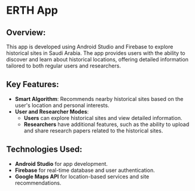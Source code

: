 # ERTH App

## Overview:
This app is developed using Android Studio and Firebase to explore historical sites in Saudi Arabia. The app provides users with the ability to discover and learn about historical locations, offering detailed information tailored to both regular users and researchers.

## Key Features:
- **Smart Algorithm**: Recommends nearby historical sites based on the user's location and personal interests.
- **User and Researcher Modes**: 
  - **Users** can explore historical sites and view detailed information.
  - **Researchers** have additional features, such as the ability to upload and share research papers related to the historical sites.

## Technologies Used:
- **Android Studio** for app development.
- **Firebase** for real-time database and user authentication.
- **Google Maps API** for location-based services and site recommendations.

